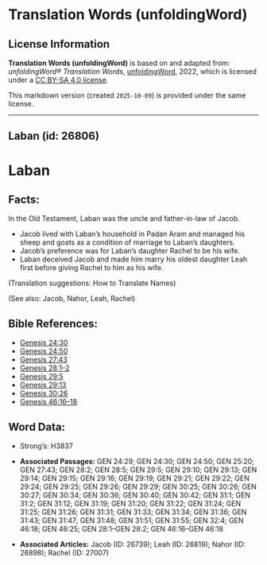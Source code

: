 # Translation Words (unfoldingWord)

## License Information

**Translation Words (unfoldingWord)** is based on and adapted from: _unfoldingWord® Translation Words_, [unfoldingWord](https://unfoldingword.org/utw), 2022, which is licensed under a [CC BY-SA 4.0 license](https://creativecommons.org/licenses/by-sa/4.0/legalcode.en).

This markdown version (created `2025-10-09`) is provided under the same license.



--------------------------------

## Laban (id: 26806)

Laban
=====

Facts:
------

In the Old Testament, Laban was the uncle and father\-in\-law of Jacob.

* Jacob lived with Laban’s household in Padan Aram and managed his sheep and goats as a condition of marriage to Laban’s daughters.
* Jacob’s preference was for Laban’s daughter Rachel to be his wife.
* Laban deceived Jacob and made him marry his oldest daughter Leah first before giving Rachel to him as his wife.

(Translation suggestions: How to Translate Names)

(See also: Jacob, Nahor, Leah, Rachel)

Bible References:
-----------------

* [Genesis 24:30](https://ref.ly/Gen24:30)
* [Genesis 24:50](https://ref.ly/Gen24:50)
* [Genesis 27:43](https://ref.ly/Gen27:43)
* [Genesis 28:1–2](https://ref.ly/Gen28:1-Gen28:2)
* [Genesis 29:5](https://ref.ly/Gen29:5)
* [Genesis 29:13](https://ref.ly/Gen29:13)
* [Genesis 30:26](https://ref.ly/Gen30:26)
* [Genesis 46:16–18](https://ref.ly/Gen46:16-Gen46:18)

Word Data:
----------

* Strong’s: H3837

* **Associated Passages:** GEN 24:29; GEN 24:30; GEN 24:50; GEN 25:20; GEN 27:43; GEN 28:2; GEN 28:5; GEN 29:5; GEN 29:10; GEN 29:13; GEN 29:14; GEN 29:15; GEN 29:16; GEN 29:19; GEN 29:21; GEN 29:22; GEN 29:24; GEN 29:25; GEN 29:26; GEN 29:29; GEN 30:25; GEN 30:26; GEN 30:27; GEN 30:34; GEN 30:36; GEN 30:40; GEN 30:42; GEN 31:1; GEN 31:2; GEN 31:12; GEN 31:19; GEN 31:20; GEN 31:22; GEN 31:24; GEN 31:25; GEN 31:26; GEN 31:31; GEN 31:33; GEN 31:34; GEN 31:36; GEN 31:43; GEN 31:47; GEN 31:48; GEN 31:51; GEN 31:55; GEN 32:4; GEN 46:18; GEN 46:25; GEN 28:1–GEN 28:2; GEN 46:16–GEN 46:18
* **Associated Articles:** Jacob (ID: 26739); Leah (ID: 26819); Nahor (ID: 26898); Rachel (ID: 27007)

